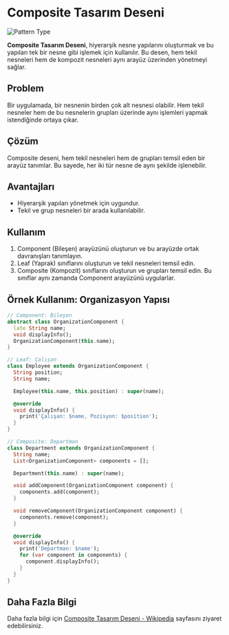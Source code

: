 # Composite Tasarım Deseni

![Pattern Type](https://img.shields.io/badge/Pattern%20Type-Structural-green)

**Composite Tasarım Deseni**, hiyerarşik nesne yapılarını oluşturmak ve bu yapıları tek bir nesne gibi işlemek için kullanılır. Bu desen, hem tekil nesneleri hem de kompozit nesneleri aynı arayüz üzerinden yönetmeyi sağlar.

## Problem

Bir uygulamada, bir nesnenin birden çok alt nesnesi olabilir. Hem tekil nesneler hem de bu nesnelerin grupları üzerinde aynı işlemleri yapmak istendiğinde ortaya çıkar.

## Çözüm

Composite deseni, hem tekil nesneleri hem de grupları temsil eden bir arayüz tanımlar. Bu sayede, her iki tür nesne de aynı şekilde işlenebilir.

## Avantajları

- Hiyerarşik yapıları yönetmek için uygundur.
- Tekil ve grup nesneleri bir arada kullanılabilir.

## Kullanım

1. Component (Bileşen) arayüzünü oluşturun ve bu arayüzde ortak davranışları tanımlayın.
2. Leaf (Yaprak) sınıflarını oluşturun ve tekil nesneleri temsil edin.
3. Composite (Kompozit) sınıflarını oluşturun ve grupları temsil edin. Bu sınıflar aynı zamanda Component arayüzünü uygularlar.

## Örnek Kullanım: Organizasyon Yapısı

```dart
// Component: Bileşen
abstract class OrganizationComponent {
  late String name;
  void displayInfo();
  OrganizationComponent(this.name);
}

// Leaf: Çalışan
class Employee extends OrganizationComponent {
  String position;
  String name;

  Employee(this.name, this.position) : super(name);

  @override
  void displayInfo() {
    print('Çalışan: $name, Pozisyon: $position');
  }
}

// Composite: Departman
class Department extends OrganizationComponent {
  String name;
  List<OrganizationComponent> components = [];

  Department(this.name) : super(name);

  void addComponent(OrganizationComponent component) {
    components.add(component);
  }

  void removeComponent(OrganizationComponent component) {
    components.remove(component);
  }

  @override
  void displayInfo() {
    print('Departman: $name');
    for (var component in components) {
      component.displayInfo();
    }
  }
}
```

## Daha Fazla Bilgi

Daha fazla bilgi için [Composite Tasarım Deseni - Wikipedia](https://en.wikipedia.org/wiki/Composite_pattern) sayfasını ziyaret edebilirsiniz.
